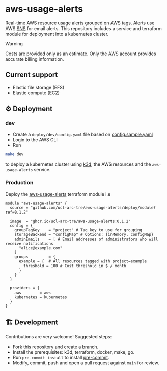 # aws-usage-alerts

Real-time AWS resource usage alerts grouped on AWS tags. Alerts use AWS
[SNS](https://aws.amazon.com/sns/) for email alerts. This repository includes
a service and terraform module for deployment into a kubernetes cluster.

> [!WARNING]
> Costs are provided only as an estimate. Only the AWS account provides accurate billing information.

## Current support

- Elastic file storage (EFS)
- Elastic compute (EC2)

## ⚙️ Deployment

### dev

- Create a `deploy/dev/config.yaml` file based on [config.sample.yaml](./deploy/dev/config.sample.yaml)
- Login to the AWS CLI
- Run

```bash
make dev
```

to deploy a kubernetes cluster using [k3d](https://k3d.io/v5.7.3/), the AWS resources and the `aws-usage-alerts` service.

### Production

Deploy the [aws-usage-alerts](./deploy/module) terraform module i.e

```hcl
module "aws-usage-alerts" {
  source = "github.com/ucl-arc-tre/aws-usage-alerts/deploy/module?ref=0.1.2"

  image  = "ghcr.io/ucl-arc-tre/aws-usage-alerts:0.1.2"
  config = {
    groupTagKey    = "project" # Tag key to use for grouping
    storageBackend = "configMap" # Options: {inMemory, configMap}
    adminEmails    = [ # Email addresses of administrators who will receive notifications
      "alice@example.com"
    ]
    groups         = {
      example = {  # All resources tagged with project=example
        threshold = 100 # Cost threshold in $ / month
      }
    }
  }

  providers = {
    aws        = aws
    kubernetes = kubernetes
  }
}
```

## 🏗️ Development

Contributions are very welcome! Suggested steps:

- Fork this repository and create a branch.
- Install the prerequisites: k3d, terraform, docker, make, go.
- Run `pre-commit install` to install [pre-commit](https://pre-commit.com/).
- Modify, commit, push and open a pull request against `main` for review.

